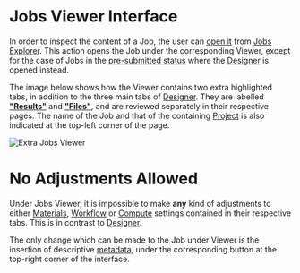 # Jobs Viewer Interface

In order to inspect the content of a Job, the user can [open it](/entities-general/actions/open-edit.md) from [Jobs Explorer](explorer.md). This action opens the Job under the corresponding Viewer, except for the case of Jobs in the [pre-submitted status](../status.md) where the [Designer](/jobs-designer/overview.md) is opened instead.

The image below shows how the Viewer contains two extra highlighted tabs, in addition to the three main tabs of [Designer](/jobs-designer/overview.md). They are labelled [**"Results"**](results-tab.md) and [**"Files"**](files-tab.md), and are reviewed separately in their respective pages. The name of the Job and that of the containing [Project](../projects.md) is also indicated at the top-left corner of the page.

![Extra Jobs Viewer](/images/extra-jobs-viewer.png "Extra Jobs Viewer")

# No Adjustments Allowed

Under Jobs Viewer, it is impossible to make **any** kind of adjustments to either [Materials](/jobs-designer/materials-tab.md), [Workflow](/jobs-designer/workflow-tab.md) or [Compute](/jobs-designer/compute-tab.md) settings contained in their respective tabs. This is in contrast to [Designer](/jobs-designer/overview.md).

The only change which can be made to the Job under Viewer is the insertion of descriptive [metadata](/entities-general/actions/metadata.md), under the corresponding button <i class="zmdi zmdi-info-outline"></i> at the top-right corner of the interface.
